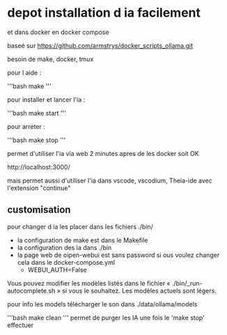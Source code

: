 # depot installation d ia facilement
et dans docker en docker compose

baseé sur https://github.com/armstrys/docker_scripts_ollama.git

besoin de make, docker, tmux

pour l aide :

'''bash
make
'''

pour installer et lancer l'ia :

'''bash
make start
'''

pour arreter :

'''bash
make stop
'''


permet d'utiliser l'ia via web 2 minutes apres de les docker soit OK

http://localhost:3000/

mais permet aussi d'utiliser l'ia dans vscode, vscodium, Theia-ide 
avec l'extension "continue"

## customisation 

pour changer d ia les placer dans les fichiers ./bin/
- la configuration de make est dans le Makefile
- la configuration des ia dans ./bin
- la page web de oipen-webui est sans password si ous voulez changer cela
	dans le docker-compose.yml 
	- WEBUI_AUTH=False

Vous pouvez modifier les modèles listés dans le fichier « ./bin/_run-autocomplete.sh » 
si vous le souhaitez. Les modèles actuels sont légers.

pour info les models télécharger le son dans ./data/ollama/models

'''bash
make clean
'''
permet de purger les IA une fois le 'make stop' effectuer
